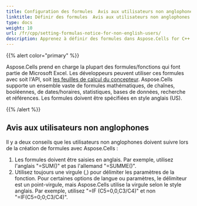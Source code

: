 ```yaml
---
title: Configuration des formules  Avis aux utilisateurs non anglophones avec C++
linktitle: Définir des formules  Avis aux utilisateurs non anglophones
type: docs
weight: 10
url: /fr/cpp/setting-formulas-notice-for-non-english-users/
description: Apprenez à définir des formules dans Aspose.Cells for C++ avec le style anglais (US) pour les utilisateurs non anglophones.
---
```


{{% alert color="primary" %}} 

Aspose.Cells prend en charge la plupart des formules/fonctions qui font partie de Microsoft Excel. Les développeurs peuvent utiliser ces formules avec soit l'API, soit [les feuilles de calcul du concepteur](/cells/fr/cpp/what-is-a-designer-spreadsheet/). Aspose.Cells supporte un ensemble vaste de formules mathématiques, de chaînes, booléennes, de dates/horaires, statistiques, bases de données, recherche et références. Les formules doivent être spécifiées en style anglais (US).

{{% /alert %}} 

## **Avis aux utilisateurs non anglophones**
Il y a deux conseils que les utilisateurs non anglophones doivent suivre lors de la création de formules avec Aspose.Cells :

1. Les formules doivent être saisies en anglais. Par exemple, utilisez l'anglais "=SUM()" et pas l'allemand "=SUMME()".
1. Utilisez toujours une virgule (,) pour délimiter les paramètres de la fonction. Pour certaines options de langue ou paramètres, le délimiteur est un point-virgule, mais Aspose.Cells utilise la virgule selon le style anglais. Par exemple, utilisez "=IF (C5=0,0,C3/C4)" et non "=IF(C5=0;0;C3/C4)".
